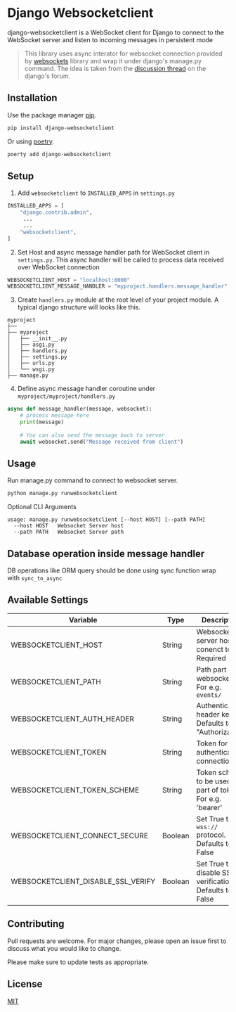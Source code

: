 # Django Websocketclient

django-websocketclient is a WebSocket client for Django to connect to the WebSocket server and listen to incoming messages in persistent mode

> This library uses async interator for websocket connection provided by [websockets](https://github.com/aaugustin/websockets) library and wrap it under django's manage.py command. The idea is taken from the [discussion thread](https://forum.djangoproject.com/t/add-a-websocket-client-to-django-not-a-server/2916/2) on the django's forum.

## Installation

Use the package manager [pip](https://pip.pypa.io/en/stable/).

```bash
pip install django-websocketclient
```
Or using [poetry](https://python-poetry.org/).

```bash
poerty add django-websocketclient
```

## Setup

1. Add `websocketclient` to `INSTALLED_APPS` in `settings.py`

```python
INSTALLED_APPS = [
    "django.contrib.admin",
     ...
     ...
    "websocketclient",
]
```

2. Set Host and async message handler path for WebSocket client in `settings.py`. This async handler will be called to process data received over WebSocket connection

```python
WEBSOCKETCLIENT_HOST = "localhost:8000"
WEBSOCKETCLIENT_MESSAGE_HANDLER = "myproject.handlers.message_handler"

```

3. Create `handlers.py` module at the root level of your project module. A typical django structure will looks like this.

```
myproject
├── 
├── myproject
│   ├── __init__.py
│   ├── asgi.py
│   ├── handlers.py
│   ├── settings.py
│   ├── urls.py
│   └── wsgi.py
├── manage.py
```

4. Define async message handler coroutine under `myproject/myproject/handlers.py`

```python
async def message_handler(message, websocket):
    # process message here
    print(message)
    
    # You can also send the message back to server
    await websocket.send("Message received from client")
```



## Usage
Run manage.py command to connect to websocket server.

```bash
python manage.py runwebsocketclient
```
Optional CLI Arguments

```
usage: manage.py runwebsocketclient [--host HOST] [--path PATH]
  --host HOST   Websocket Server host
  --path PATH   Websocket Server path
```

## Database operation inside message handler
DB operations like ORM query should be done using sync function wrap with `sync_to_async`

## Available Settings

| Variable | Type | Description |
| ---------|------|-------------|
| WEBSOCKETCLIENT_HOST | String| Websocket server host to conenct to. Required |
| WEBSOCKETCLIENT_PATH | String | Path part of websocket url. For e.g. `events/` |
| WEBSOCKETCLIENT_AUTH_HEADER | String| Authentication header key. Defaults to "Authorization" |
| WEBSOCKETCLIENT_TOKEN | String | Token for authenticated connection. |
| WEBSOCKETCLIENT_TOKEN_SCHEME | String | Token scheme to be used as a part of token. For e.g. 'bearer' |
| WEBSOCKETCLIENT_CONNECT_SECURE | Boolean | Set True to use `wss://` protocol. Defaults to False |
| WEBSOCKETCLIENT_DISABLE_SSL_VERIFY | Boolean | Set True to disable SSL verification. Defaults to False |

## Contributing
Pull requests are welcome. For major changes, please open an issue first to discuss what you would like to change.

Please make sure to update tests as appropriate.

## License
[MIT](https://choosealicense.com/licenses/mit/)